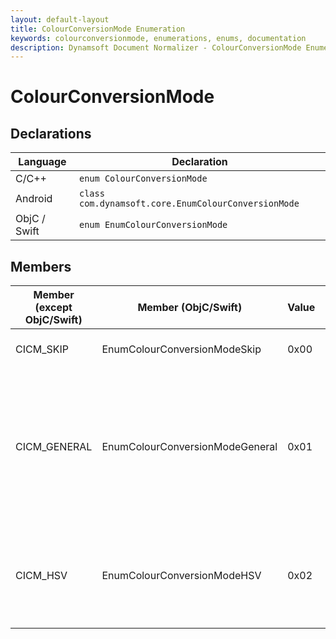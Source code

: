 ```yaml
---
layout: default-layout
title: ColourConversionMode Enumeration
keywords: colourconversionmode, enumerations, enums, documentation
description: Dynamsoft Document Normalizer - ColourConversionMode Enumeration
---
```


# ColourConversionMode

## Declarations

| Language | Declaration |
| -------- | ----------- |
| C/C++ | `enum ColourConversionMode` |
| Android | `class com.dynamsoft.core.EnumColourConversionMode` |
| ObjC / Swift | `enum EnumColourConversionMode` |

## Members

| Member (except ObjC/Swift) | Member (ObjC/Swift) | Value | Description | Valid Arguments |
| ------ |------ | ----- | ----------- | --------------- |
| CICM_SKIP | EnumColourConversionModeSkip| 0x00 | Skips the colour conversion. | `N/A` |
| CICM_GENERAL | EnumColourConversionModeGeneral| 0x01 | Converts a colour image to a grayscale image using the general RGB converting algorithm. | [`BlueChannelWeight`]({{ site.parameters_reference }}colour-conversion-modes.html#bluechannelweight<br>[`GreenChannelWeight`]({{ site.parameters_reference }}colour-conversion-modes.html#greenchannelweight<br>[`RedChannelWeight`]({{ site.parameters_reference }}colour-conversion-modes.html#redchannelweight |
| CICM_HSV | EnumColourConversionModeHSV | 0x02 | Converts a colour image to a grayscale image using one of the HSV channels. | [`ReferChannel`]({{ site.parameters_reference }}colour-conversion-modes.html#referchannel |
